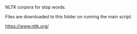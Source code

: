 NLTK corpora for stop words.  

Files are downloaded to this folder on running the main script.  

https://www.nltk.org/